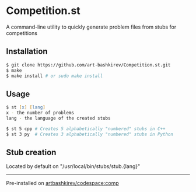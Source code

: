 # Competition.st
A command-line utility to quickly generate problem files from stubs for competitions

## Installation
```zsh
$ git clone https://github.com/art-bashkirev/Competition.st.git
$ make
$ make install # or sudo make install
```

## Usage
```zsh
$ st [x] [lang]
x - the number of problems
lang - the language of the created stubs
```

```zsh
$ st 5 cpp # Creates 5 alphabetically "numbered" stubs in C++
$ st 3 py  # Creates 3 alphabetically "numbered" stubs in Python
```

## Stub creation

Located by default on "/usr/local/bin/stubs/stub.{lang}"

---

Pre-installed on [artbashkirev/codespace:comp](https://hub.docker.com/r/artbashkirev/codespace/tags)
